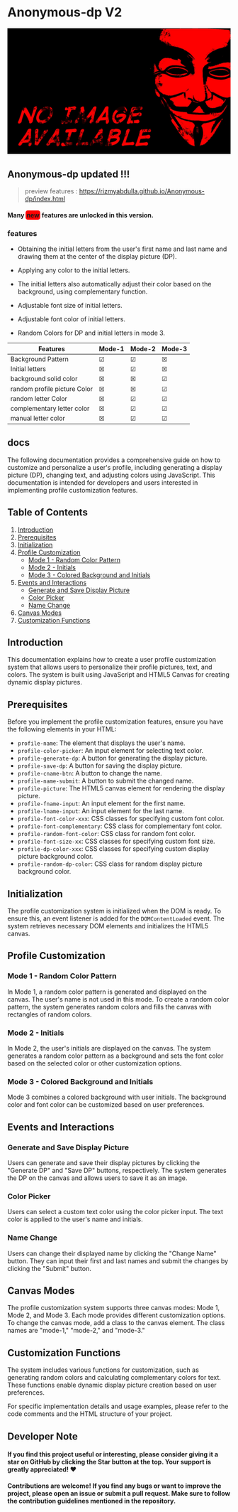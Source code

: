 # Anonymous-dp V2

![cover picture](./assets/cover.jpg)

## Anonymous-dp updated !!!

> preview features : https://rizmyabdulla.github.io/Anonymous-dp/index.html

#### Many <span style="background-color:red;border-radius:5px;padding:2px;font-weight:bold;">new</span> features are unlocked in this version.

### features

- Obtaining the initial letters from the user's first name and last name and drawing them at the center of the display picture (DP).

- Applying any color to the initial letters.

- The initial letters also automatically adjust their color based on the background, using complementary function.

- Adjustable font size of initial letters.

- Adjustable font color of initial letters.

- Random Colors for DP and initial letters in mode 3.

| Features                     | Mode-1  | Mode-2  | Mode-3  |
| ---------------------------- | ------- | ------- | ------- |
| Background Pattern           | &#9745; | &#9745; | &#9746; |
| Initial letters              | &#9746; | &#9745; | &#9746; |
| background solid color       | &#9746; | &#9746; | &#9745; |
| random profile picture Color | &#9746; | &#9746; | &#9745; |
| random letter Color          | &#9746; | &#9745; | &#9745; |
| complementary letter color   | &#9746; | &#9745; | &#9745; |
| manual letter color          | &#9746; | &#9745; | &#9745; |

## docs

The following documentation provides a comprehensive guide on how to customize and personalize a user's profile, including generating a display picture (DP), changing text, and adjusting colors using JavaScript. This documentation is intended for developers and users interested in implementing profile customization features.

## Table of Contents
1. [Introduction](#introduction)
2. [Prerequisites](#prerequisites)
3. [Initialization](#initialization)
4. [Profile Customization](#profile-customization)
   - [Mode 1 - Random Color Pattern](#mode-1-random-color-pattern)
   - [Mode 2 - Initials](#mode-2-initials)
   - [Mode 3 - Colored Background and Initials](#mode-3-colored-background-and-initials)
5. [Events and Interactions](#events-and-interactions)
   - [Generate and Save Display Picture](#generate-and-save-display-picture)
   - [Color Picker](#color-picker)
   - [Name Change](#name-change)
6. [Canvas Modes](#canvas-modes)
7. [Customization Functions](#customization-functions)

## Introduction

This documentation explains how to create a user profile customization system that allows users to personalize their profile pictures, text, and colors. The system is built using JavaScript and HTML5 Canvas for creating dynamic display pictures.

## Prerequisites

Before you implement the profile customization features, ensure you have the following elements in your HTML:

- `profile-name`: The element that displays the user's name.
- `profile-color-picker`: An input element for selecting text color.
- `profile-generate-dp`: A button for generating the display picture.
- `profile-save-dp`: A button for saving the display picture.
- `profile-cname-btn`: A button to change the name.
- `profile-name-submit`: A button to submit the changed name.
- `profile-picture`: The HTML5 canvas element for rendering the display picture.
- `profile-fname-input`: An input element for the first name.
- `profile-lname-input`: An input element for the last name.
- `profile-font-color-xxx`: CSS classes for specifying custom font color.
- `profile-font-complementary`: CSS class for complementary font color.
- `profile-random-font-color`: CSS class for random font color.
- `profile-font-size-xx`: CSS classes for specifying custom font size.
- `profile-dp-color-xxx`: CSS classes for specifying custom display picture background color.
- `profile-random-dp-color`: CSS class for random display picture background color.

## Initialization

The profile customization system is initialized when the DOM is ready. To ensure this, an event listener is added for the `DOMContentLoaded` event. The system retrieves necessary DOM elements and initializes the HTML5 canvas.

## Profile Customization

### Mode 1 - Random Color Pattern

In Mode 1, a random color pattern is generated and displayed on the canvas. The user's name is not used in this mode. To create a random color pattern, the system generates random colors and fills the canvas with rectangles of random colors.

### Mode 2 - Initials

In Mode 2, the user's initials are displayed on the canvas. The system generates a random color pattern as a background and sets the font color based on the selected color or other customization options.

### Mode 3 - Colored Background and Initials

Mode 3 combines a colored background with user initials. The background color and font color can be customized based on user preferences.

## Events and Interactions

### Generate and Save Display Picture

Users can generate and save their display pictures by clicking the "Generate DP" and "Save DP" buttons, respectively. The system generates the DP on the canvas and allows users to save it as an image.

### Color Picker

Users can select a custom text color using the color picker input. The text color is applied to the user's name and initials.

### Name Change

Users can change their displayed name by clicking the "Change Name" button. They can input their first and last names and submit the changes by clicking the "Submit" button.

## Canvas Modes

The profile customization system supports three canvas modes: Mode 1, Mode 2, and Mode 3. Each mode provides different customization options. To change the canvas mode, add a class to the canvas element. The class names are "mode-1," "mode-2," and "mode-3."

## Customization Functions

The system includes various functions for customization, such as generating random colors and calculating complementary colors for text. These functions enable dynamic display picture creation based on user preferences.

For specific implementation details and usage examples, please refer to the code comments and the HTML structure of your project.


## <span id="dev-note">Developer Note</span>

#### If you find this project useful or interesting, please consider giving it a star on GitHub by clicking the Star button at the top. Your support is greatly appreciated! &#10084;

#### Contributions are welcome! If you find any bugs or want to improve the project, please open an issue or submit a pull request. Make sure to follow the contribution guidelines mentioned in the repository.

